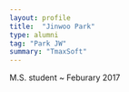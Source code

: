 ```yaml
---
layout: profile
title:  "Jinwoo Park"
type: alumni
tag: "Park JW"
summary: "TmaxSoft"
---
```

M.S. student ~ Feburary 2017
